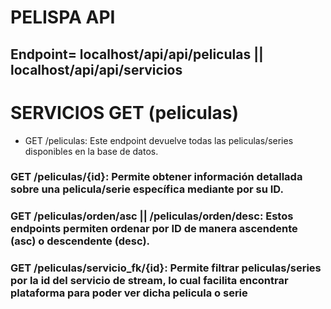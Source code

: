 # PELISPA API
## Endpoint= localhost/api/api/peliculas || localhost/api/api/servicios

# SERVICIOS GET (peliculas)
- GET /peliculas: Este endpoint devuelve todas las peliculas/series disponibles en la base de datos.
<h3>GET /peliculas/{id}: Permite obtener información detallada sobre una pelicula/serie específica mediante por su ID.</h3>
<h3>GET /peliculas/orden/asc || /peliculas/orden/desc: Estos endpoints permiten ordenar por ID de manera ascendente (asc) o descendente (desc).</h3>
<h3>GET /peliculas/servicio_fk/{id}: Permite filtrar peliculas/series por la id del servicio de stream, lo cual facilita encontrar plataforma para poder ver dicha pelicula o serie </h3>


